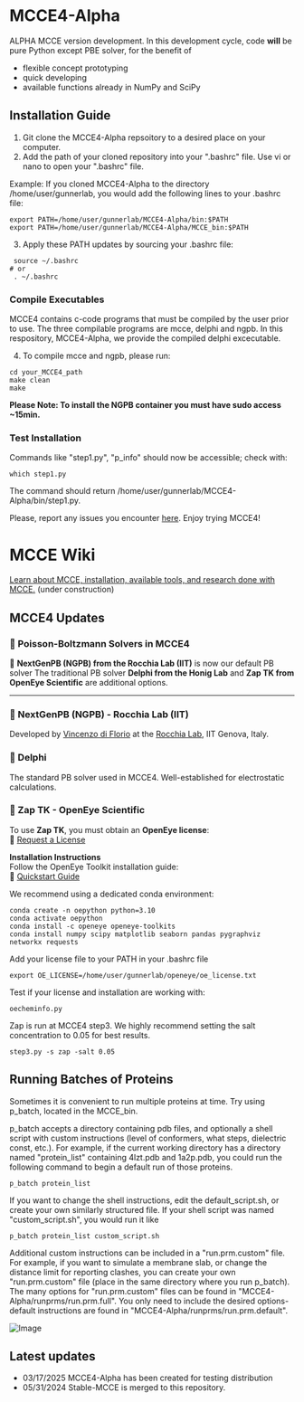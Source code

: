 # MCCE4-Alpha

ALPHA MCCE version development. In this development cycle, code **will** be pure Python except PBE solver, for the benefit of
* flexible concept prototyping
* quick developing
* available functions already in NumPy and SciPy

## Installation Guide

1. Git clone the MCCE4-Alpha repsoitory to a desired place on your computer.
2. Add the path of your cloned repository into your ".bashrc" file. Use vi or nano to open your ".bashrc" file. 

Example: If you cloned MCCE4-Alpha to the directory /home/user/gunnerlab, you would add the following lines to your .bashrc file:
```
export PATH=/home/user/gunnerlab/MCCE4-Alpha/bin:$PATH
export PATH=/home/user/gunnerlab/MCCE4-Alpha/MCCE_bin:$PATH
```

3. Apply these PATH updates by sourcing your .bashrc file:
```
 source ~/.bashrc
# or
 . ~/.bashrc
```

### Compile Executables 
MCCE4 contains c-code programs that must be compiled by the user prior to use. The three compilable programs are mcce, delphi and ngpb.
In this respository, MCCE4-Alpha, we provide the compiled delphi excecutable.

4. To compile mcce and ngpb, please run:
```
cd your_MCCE4_path
make clean
make
```
**Please Note: To install the NGPB container you must have sudo access ~15min.** 


### Test Installation
Commands like "step1.py", "p_info" should now be accessible; check with:
```
which step1.py
```
The command should return /home/user/gunnerlab/MCCE4-Alpha/bin/step1.py.  

Please, report any issues you encounter [here](https://github.com/GunnerLab/MCCE4-Alpha/issues).
Enjoy trying MCCE4!  

# MCCE Wiki
[Learn about MCCE, installation, available tools, and research done with MCCE.](https://mccewiki.levich.net/shelves) (under construction)

## MCCE4 Updates

### 🔹 Poisson-Boltzmann Solvers in MCCE4  
🚀  **NextGenPB (NGPB) from the Rocchia Lab (IIT)** is now our default PB solver 
The traditional PB solver **Delphi from the Honig Lab** and **Zap TK from OpenEye Scientific** are additional options.

---
### 🔹 NextGenPB (NGPB) - Rocchia Lab (IIT)
Developed by [Vincenzo di Florio](https://github.com/vdiflorio) at the [Rocchia Lab](https://github.com/concept-lab), IIT Genova, Italy.  

### 🔹 Delphi 
The standard PB solver used in MCCE4. Well-established for electrostatic calculations.  

### 🔹 Zap TK - OpenEye Scientific 
To use **Zap TK**, you must obtain an **OpenEye license**:  
🔗 [Request a License](https://www.eyesopen.com/contact)  

**Installation Instructions**   
Follow the OpenEye Toolkit installation guide:  
🔗 [Quickstart Guide](https://docs.eyesopen.com/toolkits/python/quickstart-python/linuxosx.html)  

We recommend using a dedicated conda environment:
```
conda create -n oepython python=3.10
conda activate oepython
conda install -c openeye openeye-toolkits
conda install numpy scipy matplotlib seaborn pandas pygraphviz networkx requests
```

Add your license file to your PATH in your .bashrc file
```
export OE_LICENSE=/home/user/gunnerlab/openeye/oe_license.txt
```

Test if your license and installation are working with:
```
oecheminfo.py
```

Zap is run at MCCE4 step3. We highly recommend setting the salt concentration to 0.05 for best results.
```
step3.py -s zap -salt 0.05
```

## Running Batches of Proteins

Sometimes it is convenient to run multiple proteins at time. Try using p_batch, located in the MCCE_bin.

p_batch accepts a directory containing pdb files, and optionally a shell script with custom instructions (level of conformers, what steps, dielectric const, etc.). For example, if the current working directory has a directory named "protein_list" containing 4lzt.pdb and 1a2p.pdb, you could run the following command to begin a default run of those proteins.

```
p_batch protein_list
```

If you want to change the shell instructions, edit the default_script.sh, or create your own similarly structured file. If your shell script was named "custom_script.sh", you would run it like

```
p_batch protein_list custom_script.sh
```

Additional custom instructions can be included in a "run.prm.custom" file. For example, if you want to simulate a membrane slab, or change the distance limit for reporting clashes, you can create your own "run.prm.custom" file (place in the same directory where you run p_batch). The many options for "run.prm.custom" files can be found in "MCCE4-Alpha/runprms/run.prm.full". You only need to include the desired options- default instructions are found in "MCCE4-Alpha/runprms/run.prm.default".

![Image](https://github.com/user-attachments/assets/6226520b-c3bf-40b6-bb07-ae78ad0c6e73)

## Latest updates
- 03/17/2025 MCCE4-Alpha has been created for testing distribution
- 05/31/2024 Stable-MCCE is merged to this repository.
